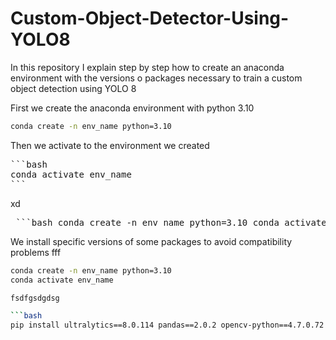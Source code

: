 # Custom-Object-Detector-Using-YOLO8
In this repository I explain step by step how to create an anaconda environment with the versions o packages necessary to train a custom object detection using YOLO 8


First we create the anaconda environment with python 3.10

```bash
conda create -n env_name python=3.10
```

Then we activate to the environment we created 

<pre>```bash
conda activate env_name
```</pre>

xd

<pre> ```bash conda create -n env_name python=3.10 conda activate env_name ``` </pre>

We install specific versions of some packages to avoid compatibility problems
fff

```bash
conda create -n env_name python=3.10
conda activate env_name

fsdfgsdgdsg

```bash
pip install ultralytics==8.0.114 pandas==2.0.2 opencv-python==4.7.0.72 numpy==1.24.3 scipy==1.10.1 easyocr==1.7.0 filterpy==1.4.5
```


